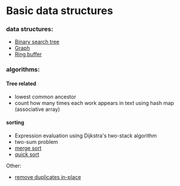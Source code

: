 # Basic data structures

### data structures:
- [Binary search tree](/binary-search-tree.html)
- [Graph](/graph.html)
- [Ring buffer](/ring-buffer.html)


### algorithms:

#### Tree related
- lowest common ancestor 
- count how many times each work appears in text using hash map (associative array)
 
 
#### sorting

- Expression evaluation using Dijkstra's two-stack algorithm 
- two-sum problem
- [merge sort](/merge-sort.html)
- [quick sort](/quick-sort.html)


Other: 

- [remove duplicates in-place](/remove-duplicates-inplace.html)



